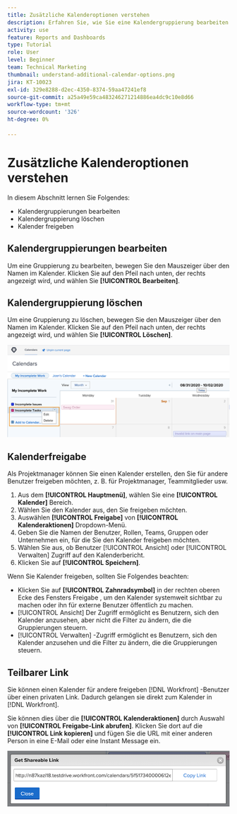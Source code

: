 ```yaml
---
title: Zusätzliche Kalenderoptionen verstehen
description: Erfahren Sie, wie Sie eine Kalendergruppierung bearbeiten und löschen und wie Sie einen Kalender freigeben.
activity: use
feature: Reports and Dashboards
type: Tutorial
role: User
level: Beginner
team: Technical Marketing
thumbnail: understand-additional-calendar-options.png
jira: KT-10023
exl-id: 329e8288-d2ec-4350-8374-59aa47241ef8
source-git-commit: a25a49e59ca483246271214886ea4dc9c10e8d66
workflow-type: tm+mt
source-wordcount: '326'
ht-degree: 0%

---
```


# Zusätzliche Kalenderoptionen verstehen

In diesem Abschnitt lernen Sie Folgendes:

* Kalendergruppierungen bearbeiten
* Kalendergruppierung löschen
* Kalender freigeben

## Kalendergruppierungen bearbeiten

Um eine Gruppierung zu bearbeiten, bewegen Sie den Mauszeiger über den Namen im Kalender. Klicken Sie auf den Pfeil nach unten, der rechts angezeigt wird, und wählen Sie **[!UICONTROL Bearbeiten]**.

## Kalendergruppierung löschen

Um eine Gruppierung zu löschen, bewegen Sie den Mauszeiger über den Namen im Kalender. Klicken Sie auf den Pfeil nach unten, der rechts angezeigt wird, und wählen Sie **[!UICONTROL Löschen]**.

![Ein Bild eines Bildschirms mit der Option Kalendergruppierung löschen](assets/calendar-3-0.png)

## Kalenderfreigabe

Als Projektmanager können Sie einen Kalender erstellen, den Sie für andere Benutzer freigeben möchten, z. B. für Projektmanager, Teammitglieder usw.

1. Aus dem **[!UICONTROL Hauptmenü]**, wählen Sie eine **[!UICONTROL Kalender]** Bereich.
1. Wählen Sie den Kalender aus, den Sie freigeben möchten.
1. Auswählen **[!UICONTROL Freigabe]** von **[!UICONTROL Kalenderaktionen]** Dropdown-Menü.
1. Geben Sie die Namen der Benutzer, Rollen, Teams, Gruppen oder Unternehmen ein, für die Sie den Kalender freigeben möchten.
1. Wählen Sie aus, ob Benutzer [!UICONTROL Ansicht] oder [!UICONTROL Verwalten] Zugriff auf den Kalenderbericht.
1. Klicken Sie auf **[!UICONTROL Speichern]**.

Wenn Sie Kalender freigeben, sollten Sie Folgendes beachten:

* Klicken Sie auf **[!UICONTROL Zahnradsymbol]** in der rechten oberen Ecke des Fensters Freigabe , um den Kalender systemweit sichtbar zu machen oder ihn für externe Benutzer öffentlich zu machen.
* [!UICONTROL Ansicht] Der Zugriff ermöglicht es Benutzern, sich den Kalender anzusehen, aber nicht die Filter zu ändern, die die Gruppierungen steuern.
* [!UICONTROL Verwalten] -Zugriff ermöglicht es Benutzern, sich den Kalender anzusehen und die Filter zu ändern, die die Gruppierungen steuern.

## Teilbarer Link

Sie können einen Kalender für andere freigeben [!DNL Workfront] -Benutzer über einen privaten Link. Dadurch gelangen sie direkt zum Kalender in [!DNL Workfront].

Sie können dies über die **[!UICONTROL Kalenderaktionen]** durch Auswahl von **[!UICONTROL Freigabe-Link abrufen]**. Klicken Sie dort auf die **[!UICONTROL Link kopieren]** und fügen Sie die URL mit einer anderen Person in eine E-Mail oder eine Instant Message ein.

![Ein Bild eines [!UICONTROL Freigabe-Link abrufen] Bildschirm](assets/calendar-3-1.png)
